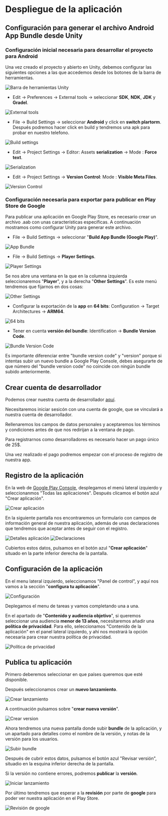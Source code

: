# Despliegue de la aplicación

## Configuración para generar el archivo Android App Bundle desde Unity

### Configuración inicial necesaria para desarrollar el proyecto para Android

Una vez creado el proyecto y abierto en Unity, debemos configurar las siguientes opciones a las que accedemos desde los botones de la barra de herramientas.

![Barra de herramientas Unity][toolbar]

* Edit -> Preferences -> External tools -> seleccionar **SDK**, **NDK**, **JDK** y **Gradel**.

![External tools][ext_tools]

* File -> Build Settings -> seleccionar **Android** y click en **switch plartorm**. Después podremos hacer click en build y tendremos una apk para probar en nuestro telefono.

![Build settings][build_settings]

* Edit -> Project Settings -> Editor: Assets **serialization** -> Mode : **Force text**. 

![Serialization][serialization]

* Edit -> Project Settings -> **Version Control**: Mode : **Visible Meta Files**. 

![Version Control][version_control]

### Configuración necesaria para exportar para publicar en Play Store de Google

Para publicar una aplicación en Google Play Store, es necesario crear un archivo .aab con unas características específicas. A continuación mostramos como configurar Unity para generar este archivo.

* File -> Build Settings -> seleccionar "**Build App Bundle (Google Play)**".

![App Bundle][aab]

* File -> Build Settings -> **Player Settings**.

![Player Settings][player_settings]
  
Se nos abre una ventana en la que en la columna izquierda seleccionaremos "**Player**", y a la derecha "**Other Settings**". Es este menú tendremos que fijarnos en dos cosas:

![Other Settings][other_settings]

* Configurar la exportación de la **app** en **64 bits**: Configuration -> Target Architectures -> **ARM64**.

![64 bits][arm64]

* Tener en cuenta **versión del bundle**: Identification -> **Bundle Version Code**.

![Bundle Version Code][bundle_version]

Es importante diferenciar entre "bundle version code" y "version" porque si intentas subir un nuevo bundle a Google Play Console, debes asegurarte de que número del "bundle version code" no coincide con ningún bundle subido anteriormente.

## Crear cuenta de desarrollador

Podemos crear nuestra cuenta de desarrollador [aquí][google_console].

Necesitaremos iniciar sesicón con una cuenta de google, que se vinculará a nuestra cuenta de desarrollador.

Rellenaremos los campos de datos personales y aceptaremos los términos y condiciones antes de que nos redirijan a la ventana de pago.

Para registrarnos como desarrolladores es necesario hacer un pago único de 25$.

Una vez realizado el pago podremos empezar con el proceso de registro de nuestra app.

## Registro de la aplicación

En la web de [Google Play Console][google_console], desplegamos el menú lateral izquierdo y seleccionanmos "Todas las aplicaciones". Después clicamos el botón azul "Crear aplicación".

![Crear aplicación][crear_app]

En la siguiente pantalla nos encontraremos un formulario con campos de información general de nuestra aplicación, además de unas declaraciones que tendremos que aceptar antes de seguir con el registro.

![Detalles aplicación][detalles_app]
![Declaraciones][declaraciones]

Cubiertos estos datos, pulsamos en el botón azul "**Crear aplicación**" situado en la parte inferior derecha de la pantalla.

## Configuración de la aplicación

En el menu lateral izquierdo, seleccionamos "Panel de control", y aquí nos vamos a la sección "**configura tu aplicación**".

![Configuración][config]

Deplegamos el menu de tareas y vamos completando una a una.

En el apartado de "**Contenido y audiencia objetivo**", si queremos seleccionar una audiencia **menor de 13 años**, necesitaremos añadir una **política de privacidad**. Para ello, seleccionamos "Contenido de la aplicación" en el panel lateral izquierdo, y ahí nos mostrará la opción necesaria para crear nuestra política de privacidad.

![Política de privacidad][privacidad]


## Publica tu aplicación

Primero deberemos seleccionar en que países queremos que esté disponible.

Después seleccionamos crear un **nuevo lanzamiento**.

![Crear lanzamiento][lanzamiento]

A continuación pulsamos sobre "**crear nueva versión**".

![Crear version][new_version]

Ahora tendremos una nueva pantalla donde subir **bundle** de la aplicación, y un apartado para detalles como el nombre de la versión, y notas de la versión para los usuarios.

![Subir bundle][bundle]

Después de cubrir estos datos, pulsamos el botón azul "Revisar versión", situadio en la esquina inferior derecha de la pantalla.

Si la versión no contiene errores, podremos **publicar** la **versión**.

![Iniciar lanzamiento][start_launch]

Por último tendremos que esperar a la **revisión** por parte de **google** para poder ver nuestra aplicación en el Play Store.

![Revisión de google][review]

[//]: # (Enlaces a imagenes)

[google_console]: https://play.google.com/console/u/0/signup

[toolbar]:/doc/img/config_unity/00_herramientas.png "Barra de herramientas Unity"
[ext_tools]:/doc/img/config_unity/01_ext_tools.png "External tools"
[build_settings]:/doc/img/config_unity/02_build_settings.png "Build settings"
[serialization]:/doc/img/config_unity/03_serialization.png "Serialization"
[version_control]:/doc/img/config_unity/04_vc.png "Version Control"
[aab]:/doc/img/config_unity/05_aab.png "App Bundle"
[player_settings]:/doc/img/config_unity/06_player_settings.png "Player Settings"
[other_settings]:/doc/img/config_unity/07_other_settings.png "Other Settings"
[arm64]:/doc/img/config_unity/08_64.png "Other Settings"
[bundle_version]:/doc/img/config_unity/09_bundle_version.png "Bundle Version Code"

[crear_app]:/doc/img/registro_app/00_crear_app.png "Crear aplicación"
[detalles_app]:/doc/img/registro_app/01_detalles_app.png "Detalles aplicación"
[declaraciones]:/doc/img/registro_app/02_declaraciones.png "Declaraciones"
[config]:/doc/img/registro_app/03_configuracion_app.png "Configuración"
[config_tareas]:/doc/img/registro_app/04_config_tareas.png "Tareas de Configuración"
[privacidad]:/doc/img/registro_app/05_crear_privacidad.png "Política de privacidad"
[lanzamiento]:/doc/img/registro_app/06_crear_lanzamiento.png "Crear lanzamiento"
[new_version]:/doc/img/registro_app/07_crear_nueva_version.png "Crear nueva versión"
[bundle]:/doc/img/registro_app/08_bundle.png "Subir bundle"
[start_launch]:/doc/img/registro_app/09_iniciar_lanzamiento.png "Iniciar lanzamiento"
[review]:/doc/img/registro_app/10_revision.png "Revisión google"
